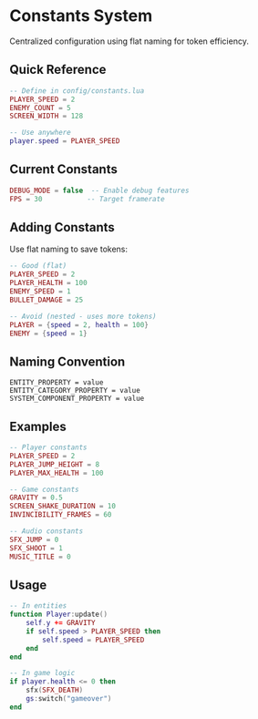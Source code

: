 # Constants System

Centralized configuration using flat naming for token efficiency.

## Quick Reference

```lua
-- Define in config/constants.lua
PLAYER_SPEED = 2
ENEMY_COUNT = 5
SCREEN_WIDTH = 128

-- Use anywhere
player.speed = PLAYER_SPEED
```

## Current Constants

```lua
DEBUG_MODE = false  -- Enable debug features
FPS = 30           -- Target framerate
```

## Adding Constants

Use flat naming to save tokens:

```lua
-- Good (flat)
PLAYER_SPEED = 2
PLAYER_HEALTH = 100
ENEMY_SPEED = 1
BULLET_DAMAGE = 25

-- Avoid (nested - uses more tokens)
PLAYER = {speed = 2, health = 100}
ENEMY = {speed = 1}
```

## Naming Convention

```
ENTITY_PROPERTY = value
ENTITY_CATEGORY_PROPERTY = value
SYSTEM_COMPONENT_PROPERTY = value
```

## Examples

```lua
-- Player constants
PLAYER_SPEED = 2
PLAYER_JUMP_HEIGHT = 8
PLAYER_MAX_HEALTH = 100

-- Game constants
GRAVITY = 0.5
SCREEN_SHAKE_DURATION = 10
INVINCIBILITY_FRAMES = 60

-- Audio constants
SFX_JUMP = 0
SFX_SHOOT = 1
MUSIC_TITLE = 0
```

## Usage

```lua
-- In entities
function Player:update()
    self.y += GRAVITY
    if self.speed > PLAYER_SPEED then
        self.speed = PLAYER_SPEED
    end
end

-- In game logic
if player.health <= 0 then
    sfx(SFX_DEATH)
    gs:switch("gameover")
end
